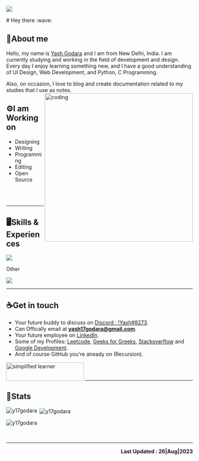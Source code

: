 <p align="left"> 
  <img src="https://komarev.com/ghpvc/?username=y17godara&label=Profile%20views&color=0e75b6&style=flat" />
</p>
# Hey there :wave:


## 🔖About me
Hello, my name is [Yash Godara](https://github.com/y17godara) and I am from New Delhi, India. I am currently studying and working in the field of development and design. Every day I enjoy learning something new, and I have a good understanding of UI Design, Web Development, and Python, C Programming. 

Also, on occasion, I love to blog and create documentation related to my studies that I use as notes.
<img align="right" alt="coding" width="400" src="image.gif">


## ⚙️I am Working on
- Designing
- Writing
- Programming
- Editing
- Open Source


<br><br><hr>

## 🖥️Skills & Experiences
<p align="left">
  <a href="https://skillicons.dev">
    <img src="https://skillicons.dev/icons?i=nextjs,c,html,css,js,figma,git,github,vscode,powershell,stackoverflow,mongodb,express,react,nodejs,ts,firebase,blender" />
  </a>
  <p>Other</p>
    <a href="https://skillicons.dev">
    <img src="https://skillicons.dev/icons?i=mysql,," />
  </a>
</p>

<hr>

## ☕Get in touch
- Your future buddy to discuss on [Discord : !Yash#8273](https://discord.com/).
- Can Offically email at **yash17godara@gmail.com**.
- Your future employee on [LinkedIn](https://www.linkedin.com/in/yash-godara-a91442246/).
- Some of my Profiles: [Leetcode](https://leetcode.com/y17godara/), [Geeks for Greeks](https://auth.geeksforgeeks.org/user/yashgodara), [Stackoverflow](https://stackoverflow.com/users/17114824/yashgodara) and [Google Development](https://g.dev/YashGodara).
- And of course GitHub you're already on (Recursion).
<p><a href="https://www.buymeacoffee.com/yashgodaa"> <img align="left" src="https://cdn.buymeacoffee.com/buttons/v2/default-yellow.png" height="50" width="210" alt="simplified learner" /></a></p>

<br><br><hr>

## 🔎Stats
<p><img align="left" src="https://github-readme-stats.vercel.app/api/top-langs?username=y17godara&show_icons=true&locale=en&layout=compact&theme=tokyonight" alt="y17godara" /></p>
<p>&nbsp;<img align="center" src="https://github-readme-stats.vercel.app/api?username=y17godara&show_icons=true&locale=en&theme=tokyonight" alt="y17godara" /></p>
<p><img align="center" src="https://github-readme-streak-stats.herokuapp.com/?user=y17godara&&theme=tokyonight" alt="y17godara" /></p>

<br><hr>

<p align="right"><b>Last Updated : 26|Aug|2023</b></p>

